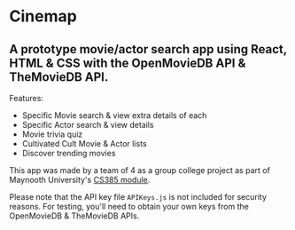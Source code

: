 # Cinemap

## A prototype movie/actor search app using React, HTML & CSS with the OpenMovieDB API & TheMovieDB API.


Features:
  - Specific Movie search & view extra details of each
  - Specific Actor search & view details
  - Movie trivia quiz
  - Cultivated Cult Movie & Actor lists
  - Discover trending movies
  

This app was made by a team of 4 as a group college project as part of Maynooth University's [CS385 module](https://www.maynoothuniversity.ie/international/study-maynooth/available-courses/computer-science).
  
Please note that the API key file ```APIKeys.js``` is not included for security reasons. For testing, you'll need to obtain your own keys from the OpenMovieDB & TheMovieDB APIs.
